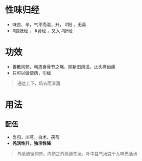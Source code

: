 # 性味归经
- 味苦、辛，气平而温，升， #阳 ，无毒
-  #膀胱经 ，  #肾经 ，又入 #肝经 
# 功效
- 善散风邪，利周身骨节之痛，除新旧风湿，止头痛齿痛
- 只可以做使药，引经
>通达上下，风去而湿消
# 用法
## 配伍
- 当归，川芎，白术，茯苓
- **羌活性升，独活性降**
>外感遵循仲景，内伤之外感遵东垣。补中益气汤胜于九味羌活汤